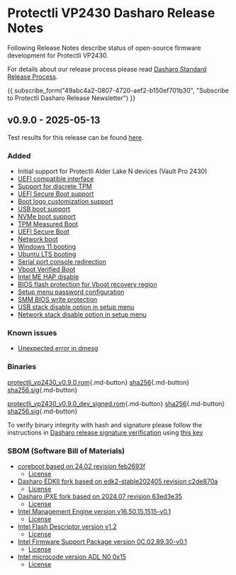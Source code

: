 # Protectli VP2430 Dasharo Release Notes

Following Release Notes describe status of open-source firmware development for
Protectli VP2430.

For details about our release process please read
[Dasharo Standard Release Process](../../dev-proc/standard-release-process.md).

{{ subscribe_form("49abc4a2-0807-4720-aef2-b150ef701b30",
"Subscribe to Protectli Dasharo Release Newsletter") }}

## v0.9.0 - 2025-05-13

Test results for this release can be found
[here](https://github.com/Dasharo/osfv-results/blob/main/boards/Protectli/VP2430/v0.9.0-results.csv).

### Added

- Initial support for Protectli Alder Lake N devices (Vault Pro 2430)
- [UEFI compatible interface](https://docs.dasharo.com/unified-test-documentation/dasharo-compatibility/30M-uefi-compatible-interface/)
- [Support for discrete TPM](https://docs.dasharo.com/unified-test-documentation/dasharo-security/200-tpm-support/)
- [UEFI Secure Boot support](https://docs.dasharo.com/unified-test-documentation/dasharo-security/206-secure-boot/)
- [Boot logo customization support](https://docs.dasharo.com/unified-test-documentation/dasharo-compatibility/328-logo-customization-functionality/)
- [USB boot support](https://docs.dasharo.com/unified-test-documentation/dasharo-compatibility/31N-usb-boot/)
- [NVMe boot support](https://docs.dasharo.com/unified-test-documentation/dasharo-compatibility/312-nvme-support/)
- [TPM Measured Boot](https://docs.dasharo.com/unified-test-documentation/dasharo-security/203-measured-boot/)
- [UEFI Secure Boot](https://docs.dasharo.com/unified-test-documentation/dasharo-security/206-secure-boot/)
- [Network boot](https://docs.dasharo.com/unified-test-documentation/dasharo-compatibility/315b-netboot-utilities/)
- [Windows 11 booting](https://docs.dasharo.com/unified-test-documentation/dasharo-compatibility/31A-windows-booting/)
- [Ubuntu LTS booting](https://docs.dasharo.com/unified-test-documentation/dasharo-compatibility/308-debian-stable-and-ubuntu-lts-support/)
- [Serial port console redirection](https://docs.dasharo.com/unified-test-documentation/dasharo-compatibility/31G-ec-and-superio/#sio004001-serial-port-in-firmware)
- [Vboot Verified Boot](https://docs.dasharo.com/guides/vboot-signing/)
- [Intel ME HAP disable](https://docs.dasharo.com/unified-test-documentation/dasharo-security/20F-me-neuter/)
- [BIOS flash protection for Vboot recovery region](https://docs.dasharo.com/unified-test-documentation/dasharo-security/20J-bios-lock-support/)
- [Setup menu password configuration](https://docs.dasharo.com/dasharo-menu-docs/overview/#dasharo-menu-guides)
- [SMM BIOS write protection](https://docs.dasharo.com/dasharo-menu-docs/dasharo-system-features/#dasharo-security-options)
- [USB stack disable option in setup menu](https://docs.dasharo.com/dasharo-menu-docs/dasharo-system-features/#usb-configuration)
- [Network stack disable option in setup menu](https://docs.dasharo.com/dasharo-menu-docs/dasharo-system-features/#networking-options)

### Known issues

- [Unexpected error in dmesg](https://github.com/Dasharo/dasharo-issues/issues/1187)

### Binaries

[protectli_vp2430_v0.9.0.rom][protectli_vp2430_v0.9.0.rom_file]{.md-button}
[sha256][protectli_vp2430_v0.9.0.rom_hash]{.md-button}
[sha256.sig][protectli_vp2430_v0.9.0.rom_sig]{.md-button}

[protectli_vp2430_v0.9.0_dev_signed.rom][protectli_vp2430_v0.9.0_dev_signed.rom_file]{.md-button}
[sha256][protectli_vp2430_v0.9.0_dev_signed.rom_hash]{.md-button}
[sha256.sig][protectli_vp2430_v0.9.0_dev_signed.rom_sig]{.md-button}

To verify binary integrity with hash and signature please follow the
instructions in [Dasharo release signature verification](../../guides/signature-verification.md)
using [this key](https://raw.githubusercontent.com/3mdeb/3mdeb-secpack/master/dasharo/dasharo-open-source-firmware-engineering-release-signing-key.asc)

### SBOM (Software Bill of Materials)

- [coreboot based on 24.02 revision feb2693f](https://github.com/Dasharo/coreboot/tree/feb2693f)
    + [License](https://github.com/Dasharo/coreboot/blob/feb2693f/COPYING)
- [Dasharo EDKII fork based on edk2-stable202405 revision c2de870a](https://github.com/Dasharo/edk2/tree/c2de870a)
    + [License](https://github.com/Dasharo/edk2/blob/c2de870a/License.txt)
- [Dasharo iPXE fork based on 2024.07 revision 63ed3e35](https://github.com/Dasharo/ipxe/tree/63ed3e35)
    + [License](https://github.com/Dasharo/ipxe/blob/63ed3e35/COPYING.GPLv2)
- [Intel Management Engine version v16.50.15.1515-v0.1](https://github.com/Dasharo/dasharo-blobs/blob/79be2c81/protectli/vault_adl_n/vp2430/me.bin)
    + [License](https://github.com/Dasharo/dasharo-blobs/blob/79be2c81/licenses/pv%20intel%20obl%20software%20license%20agreement%2011.2.2017.pdf)
- [Intel Flash Descriptor version v1.2](https://github.com/Dasharo/dasharo-blobs/blob/79be2c81/protectli/vault_adl_n/vp2430/descriptor.bin)
    + [License](https://github.com/Dasharo/dasharo-blobs/blob/79be2c81/licenses/pv%20intel%20obl%20software%20license%20agreement%2011.2.2017.pdf)
- [Intel Firmware Support Package version 0C.02.89.30-v0.1](https://github.com/intel/FSP/commits/86c91116/AlderLakeFspBinPkg/IoT/AlderLakeN)
    + [License](https://github.com/intel/FSP/blob/86c91116/FSP_License.pdf)
- [Intel microcode version ADL N0 0x15](https://github.com/intel/Intel-Linux-Processor-Microcode-Data-Files/tree/microcode-20240312/intel-ucode/06-be-00)
    + [License](https://github.com/intel/Intel-Linux-Processor-Microcode-Data-Files/blob/microcode-20240312/license)

[protectli_vp2430_v0.9.0.rom_file]: https://dl.3mdeb.com/open-source-firmware/Dasharo/protectli_vp2430/uefi/v0.9.0/protectli_vp2430_v0.9.0.rom
[protectli_vp2430_v0.9.0.rom_hash]: https://dl.3mdeb.com/open-source-firmware/Dasharo/protectli_vp2430/uefi/v0.9.0/protectli_vp2430_v0.9.0.rom.sha256
[protectli_vp2430_v0.9.0.rom_sig]: https://dl.3mdeb.com/open-source-firmware/Dasharo/protectli_vp2430/uefi/v0.9.0/protectli_vp2430_v0.9.0.rom.sha256.sig
[protectli_vp2430_v0.9.0_dev_signed.rom_file]: https://dl.3mdeb.com/open-source-firmware/Dasharo/protectli_vp2430/uefi/v0.9.0/protectli_vp2430_v0.9.0_dev_signed.rom
[protectli_vp2430_v0.9.0_dev_signed.rom_hash]: https://dl.3mdeb.com/open-source-firmware/Dasharo/protectli_vp2430/uefi/v0.9.0/protectli_vp2430_v0.9.0_dev_signed.rom.sha256
[protectli_vp2430_v0.9.0_dev_signed.rom_sig]: https://dl.3mdeb.com/open-source-firmware/Dasharo/protectli_vp2430/uefi/v0.9.0/protectli_vp2430_v0.9.0_dev_signed.rom.sha256.sig

